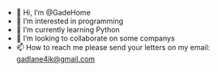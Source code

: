 - 👋 Hi, I’m @GadeHome
- 👀 I’m interested in programming
- 🌱 I’m currently learning Python
- 💞️ I’m looking to collaborate on some companys
- 📫 How to reach me please send your letters on my email: gadlane4ik@gmail.com

<!---
GadeHome/GadeHome is a ✨ special ✨ repository because its `README.md` (this file) appears on your GitHub profile.
You can click the Preview link to take a look at your changes.
--->

